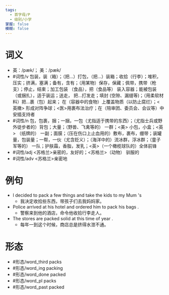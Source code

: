 ```yaml
---
tags:
  - 首字母/P
  - 级别/小学
掌握: false
模糊: false
---
```

# 词义
- 英：/pæk/； 美：/pæk/
- #词性/v  包装，装（箱）；（把…）打包，（把…）装箱；收拾（行李）；堆积，压实；挤满，塞满；备有，含有；（用某物）保存，保藏；佩带，携带（枪支）；停止，结束；加工包装 （食品），把（食品等） 装入容器；能被包装 （或捆扎），适于装运；送走， 把…打发走；填封 (空隙、漏缝等)；（用柔软材料）把…裹（包）起来； 在（容器中的食物）上覆盖物质（以防止腐烂）；<英橄> 形成对阵争球；<医>用裹布法治疗；在（陪审团、委员会、会议等）中安插支持者
- #词性/n  包，包裹，捆；一捆，一包（尤指适于携带的东西）；（尤指士兵或野外徒步者的）背包；大量；（野兽、飞禽等的） 一群；<美> 小包，小盒；<英> （纸牌的） 一副；面膜；（压在伤口上止血用的）敷布，裹布，绷带；装罐量，包装量；一帮，一伙（尤含贬义）；（海洋中的）流冰群，浮冰群；（童子军等的） 一队；护肤霜，香脂，发乳；<英>（一个橄榄球队的）全体前锋
- #词性/adj  <苏格兰>亲密的，友好的；<苏格兰>（动物） 驯服的
- #词性/adv  <苏格兰>亲密地
# 例句
- I decided to pack a few things and take the kids to my Mum 's
	- 我决定收拾些东西，带孩子们去我妈妈家。
- Police arrived at his hotel and ordered him to pack his bags .
	- 警察来到他的酒店，命令他收拾行李走人。
- The stores are packed solid at this time of year .
	- 每年一到这个时候，商店总是挤得水泄不通。
# 形态
- #形态/word_third packs
- #形态/word_ing packing
- #形态/word_done packed
- #形态/word_pl packs
- #形态/word_past packed
